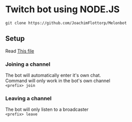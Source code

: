 # Twitch bot using NODE.JS

`git clone https://github.com/JoachimFlottorp/Melonbot`

## Setup

Read [This file](docs/setup.md)

### Joining a channel

The bot will automatically enter it's own chat.  
Command will only work in the bot's own channel  
`<prefix> join`

### Leaving a channel

The bot will only listen to a broadcaster  
`<prefix> leave`
